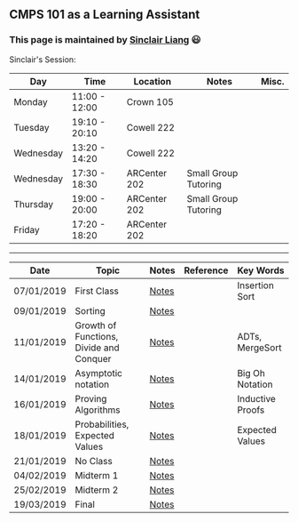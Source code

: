 ## CMPS 101 as a Learning Assistant ##

### This page is maintained by [Sinclair Liang](https://sinclairliang.com) :smiley: ###

Sinclair's Session:

|Day|Time|Location|Notes|Misc.|
|---|---|---|---|---|
|Monday    |11:00 - 12:00|Crown 105     |   |   |
|Tuesday   |19:10 - 20:10|Cowell 222    |   |   |
|Wednesday |13:20 - 14:20|Cowell 222    |   |   |
|Wednesday |17:30 - 18:30|ARCenter 202  |Small Group Tutoring|   |
|Thursday  |19:00 - 20:00|ARCenter 202  |Small Group Tutoring|   |
|Friday    |17:20 - 18:20|ARCenter 202  |   |   |


******

|Date         |Topic         |Notes        |Reference   |Key Words     |
|---          |---           |---          |---         |---           |
|07/01/2019   |First Class   |[Notes](#)   |            |Insertion Sort|
|09/01/2019   |Sorting       |[Notes](#)   |            |              |
|11/01/2019   |Growth of Functions, Divide and Conquer   |[Notes](#)   |    |ADTs, MergeSort          |
|14/01/2019   |Asymptotic notation  |[Notes](#) |     |Big Oh Notation |
|16/01/2019   |Proving Algorithms  |[Notes](#) |      |Inductive Proofs|
|18/01/2019   |Probabilities, Expected Values |[Notes](#) | |Expected Values|
|21/01/2019   |No Class |[Notes](#) |      ||
|04/02/2019   |Midterm 1 |[Notes](#) |      ||
|25/02/2019   |Midterm 2 |[Notes](#) |      ||
|19/03/2019   |Final |[Notes](#) |      ||